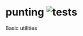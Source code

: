# punting ![tests](https://github.com/microprediction/punting/workflows/tests_39/badge.svg)
Basic utilities

